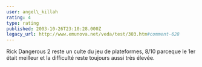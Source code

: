 ```yaml
---
user: angel\_killah
rating: 4
type: rating
published: 2003-10-26T23:10:28.000Z
legacy_url: http://www.emunova.net/veda/test/303.htm#comment-628
---
```

Rick Dangerous 2 reste un culte du jeu de plateformes, 8/10 parceque le 1er était meilleur et la difficulté reste toujours aussi très élevée.